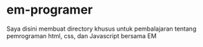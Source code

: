 # em-programer

Saya disini membuat directory khusus untuk pembalajaran tentang pemrograman html, css, dan Javascript bersama EM
